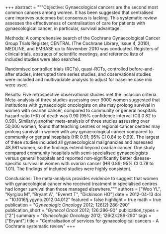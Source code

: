+++
abstract = """Objective: Gynaecological cancers are the second most common cancers among women. It has been suggested that centralised care improves outcomes but consensus is lacking. This systematic review assesses the effectiveness of centralisation of care for patients with gynaecological cancer, in particular, survival advantage.

Methods: A comprehensive search of the Cochrane Gynaecological Cancer Group Trials Register, CENTRAL (The Cochrane Library, Issue 4, 2010), MEDLINE, and EMBASE up to November 2010 was conducted. Registers of clinical trials, abstracts of scientific meetings, and reference lists of included studies were also searched.

Randomised controlled trials (RCTs), quasi-RCTs, controlled before-and-after studies, interrupted time series studies, and observational studies were included and multivariable analysis to adjust for baseline case mix were used.

Results: Five retrospective observational studies met the inclusion criteria. Meta-analysis of three studies assessing over 9000 women suggested that institutions with gynaecologic oncologists on site may prolong survival in women with ovarian cancer, compared to community or general hospitals: hazard ratio (HR) of death was 0.90 (95% confidence interval (CI) 0.82 to 0.99). Similarly, another meta-analysis of three studies assessing over 50,000 women, found that teaching centres or regional cancer centres may prolong survival in women with any gynaecological cancer compared to community or general hospitals (HR 0.91; 95% CI 0.84 to 0.99). The largest of these studies included all gynaecological malignancies and assessed 48,981 women, so the findings extend beyond ovarian cancer. One study compared community hospitals with semi-specialised gynaecologists versus general hospitals and reported non-significantly better disease-specific survival in women with ovarian cancer (HR 0.89; 95% CI 0.78 to 1.01). The findings of included studies were highly consistent.

Conclusions: The meta-analysis provides evidence to suggest that women with gynaecological cancer who received treatment in specialised centres had longer survival than those managed elsewhere."""
authors = ["Woo YL", "Kyrgiou M", "Bryant A", "Everett T", "Dickinson HO"]
date = 2012-04-13
doi = "10.1016/j.ygyno.2012.04.012"
featured = false
highlight = true
math = true
publication = "*Gynecologic Oncology* 2012; 126(2):286-290"
publication_short = "*Gynecol Oncol* 2012; 126:286-90"
publication_types = ["2"]
summary = "*Gynecologic Oncology* 2012; 126(2):286-290"
tags = ["Bryant"]
title = "Centralisation of services for gynaecological cancers - A Cochrane systematic review"
+++
